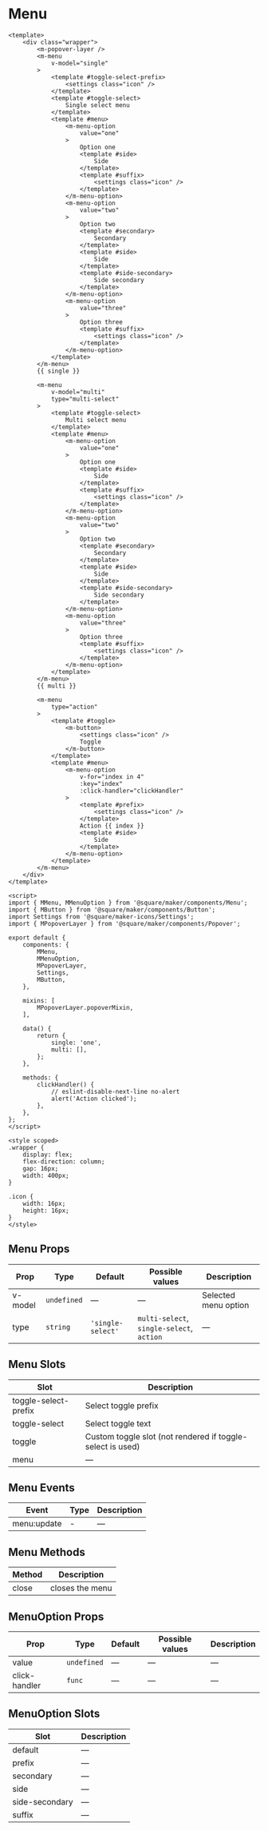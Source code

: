 # Menu

```vue
<template>
	<div class="wrapper">
		<m-popover-layer />
		<m-menu
			v-model="single"
		>
			<template #toggle-select-prefix>
				<settings class="icon" />
			</template>
			<template #toggle-select>
				Single select menu
			</template>
			<template #menu>
				<m-menu-option
					value="one"
				>
					Option one
					<template #side>
						Side
					</template>
					<template #suffix>
						<settings class="icon" />
					</template>
				</m-menu-option>
				<m-menu-option
					value="two"
				>
					Option two
					<template #secondary>
						Secondary
					</template>
					<template #side>
						Side
					</template>
					<template #side-secondary>
						Side secondary
					</template>
				</m-menu-option>
				<m-menu-option
					value="three"
				>
					Option three
					<template #suffix>
						<settings class="icon" />
					</template>
				</m-menu-option>
			</template>
		</m-menu>
		{{ single }}

		<m-menu
			v-model="multi"
			type="multi-select"
		>
			<template #toggle-select>
				Multi select menu
			</template>
			<template #menu>
				<m-menu-option
					value="one"
				>
					Option one
					<template #side>
						Side
					</template>
					<template #suffix>
						<settings class="icon" />
					</template>
				</m-menu-option>
				<m-menu-option
					value="two"
				>
					Option two
					<template #secondary>
						Secondary
					</template>
					<template #side>
						Side
					</template>
					<template #side-secondary>
						Side secondary
					</template>
				</m-menu-option>
				<m-menu-option
					value="three"
				>
					Option three
					<template #suffix>
						<settings class="icon" />
					</template>
				</m-menu-option>
			</template>
		</m-menu>
		{{ multi }}

		<m-menu
			type="action"
		>
			<template #toggle>
				<m-button>
					<settings class="icon" />
					Toggle
				</m-button>
			</template>
			<template #menu>
				<m-menu-option
					v-for="index in 4"
					:key="index"
					:click-handler="clickHandler"
				>
					<template #prefix>
						<settings class="icon" />
					</template>
					Action {{ index }}
					<template #side>
						Side
					</template>
				</m-menu-option>
			</template>
		</m-menu>
	</div>
</template>

<script>
import { MMenu, MMenuOption } from '@square/maker/components/Menu';
import { MButton } from '@square/maker/components/Button';
import Settings from '@square/maker-icons/Settings';
import { MPopoverLayer } from '@square/maker/components/Popover';

export default {
	components: {
		MMenu,
		MMenuOption,
		MPopoverLayer,
		Settings,
		MButton,
	},

	mixins: [
		MPopoverLayer.popoverMixin,
	],

	data() {
		return {
			single: 'one',
			multi: [],
		};
	},

	methods: {
		clickHandler() {
			// eslint-disable-next-line no-alert
			alert('Action clicked');
		},
	},
};
</script>

<style scoped>
.wrapper {
	display: flex;
	flex-direction: column;
	gap: 16px;
	width: 400px;
}

.icon {
	width: 16px;
	height: 16px;
}
</style>
```

<!-- api-tables:start -->
## Menu Props

| Prop    | Type        | Default           | Possible values                           | Description          |
| ------- | ----------- | ----------------- | ----------------------------------------- | -------------------- |
| v-model | `undefined` | —                 | —                                         | Selected menu option |
| type    | `string`    | `'single-select'` | `multi-select`, `single-select`, `action` | —                    |


## Menu Slots

| Slot                 | Description                                                |
| -------------------- | ---------------------------------------------------------- |
| toggle-select-prefix | Select toggle prefix                                       |
| toggle-select        | Select toggle text                                         |
| toggle               | Custom toggle slot (not rendered if toggle-select is used) |
| menu                 | —                                                          |


## Menu Events

| Event       | Type | Description |
| ----------- | ---- | ----------- |
| menu:update | -    | —           |


## Menu Methods

| Method | Description     |
| ------ | --------------- |
| close  | closes the menu |


## MenuOption Props

| Prop          | Type        | Default | Possible values | Description |
| ------------- | ----------- | ------- | --------------- | ----------- |
| value         | `undefined` | —       | —               | —           |
| click-handler | `func`      | —       | —               | —           |


## MenuOption Slots

| Slot           | Description |
| -------------- | ----------- |
| default        | —           |
| prefix         | —           |
| secondary      | —           |
| side           | —           |
| side-secondary | —           |
| suffix         | —           |
<!-- api-tables:end -->
